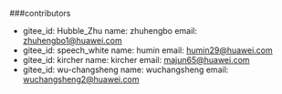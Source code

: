 ###contributors
  - gitee_id: Hubble_Zhu
    name: zhuhengbo
    email: zhuhengbo1@huawei.com
  - gitee_id: speech_white
    name: humin
    email: humin29@huawei.com
  - gitee_id: kircher
    name: kircher
    email: majun65@huawei.com
  - gitee_id: wu-changsheng
    name: wuchangsheng
    email: wuchangsheng2@huawei.com

